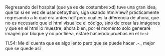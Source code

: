 Regresando del hospital (que ya es de costumbre xd) tuve una gran idea, qué tal si en vez de usar cefpython, siga usando htmlView? prácticamente regresando a lo que era antes no? pero cual es la diferencia de ahora, que no es necesario que el html visualice el código, sino de crear las imágenes y que en el html lo muestre, ahora bien, por el momento solo generaré imagen por bloque y no por línea, estaré haciendo pruebas en el `test`

11.54: Me di cuenta que es algo lento pero que se puede hacer .-., mejor que se quede así
